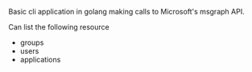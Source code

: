 Basic cli application in golang making calls to Microsoft's msgraph API.

Can list the following resource

* groups
* users
* applications

